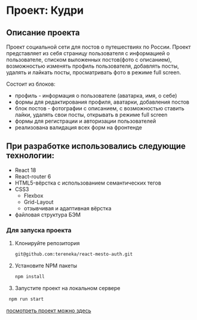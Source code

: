 # Проект: Кудри

## **Описание проекта**

Проект социальной сети для постов о путешествиях по России.
Проект представляет из себя страницу пользователя с информацией о пользователе, списком выложенных постов(фото с описанием), возможностью изменять профиль пользователя, добавлять посты, удалять и лайкать посты, просматривать фото в режиме full screen.

Состоит из блоков:

- профиль - информация о пользователе (аватарка, имя, о себе)
- формы для редактирования профиля, аватарки, добавления постов
- блок постов - фотографии с описанием, с возможностью ставить лайки, удалять свои посты, открывать в режиме full screen
- формы для регистрации и авторизации пользователей
- реализована валидация всех форм на фронтенде

## **При разработке использовались следующие технологии:**

- React 18
- React-router 6
- HTML5-вёрстка с использованием семантических тегов
- CSS3
  - Flexbox
  - Grid-Layout
  - отзывчивая и адаптивная вёрстка
- файловая структура БЭМ

### Для запуска проекта

1. Клонируйте репозитория
   ```sh
   git@github.com:tereneka/react-mesto-auth.git
   ```
2. Установите NPM пакеты
   ```sh
   npm install
   ```
3. Запустите проект на локальном сервере

```sh
 npm run start
```

[посмотреть проект можно здесь](https://tereneka.github.io/react-mesto-auth/)
